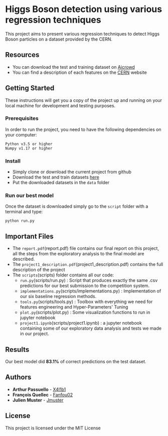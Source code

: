 # Higgs Boson detection using various regression techniques

This project aims to present various regression techniques to detect Higgs Boson particles on a dataset provided by the CERN.

## Resources

* You can download the test and training dataset on [Aicrowd](https://www.aicrowd.com/challenges/epfl-machine-learning-higgs-2019)
* You can find a description of each features on the [CERN](http://opendata.cern.ch/record/328) website

## Getting Started

These instructions will get you a copy of the project up and running on your local machine for development and testing purposes.

### Prerequisites

In order to run the project, you need to have the following dependencies on your computer:

```
Python v3.5 or higher
Numpy v1.17 or higher

```

### Install

* Simply clone or download the current project from github
* Download the test and train datasets [here](https://www.aicrowd.com/challenges/epfl-machine-learning-higgs-2019)
* Put the downloaded datasets in the `data` folder

### Run our best model

Once the dataset is downloaded simply go to the `script` folder with a terminal and type:
```
python run.py
```

## Important Files

- The `report.pdf`(report.pdf) file contains our final report on this project, all the steps from the exploratory analysis to the final model are described.
- The `project1_description.pdf`(project1_description.pdf) contains the full description of the project
- The `scripts`(scripts) folder contains all our code:
  - `run.py`(scripts/run.py) : Script that produces exactly the same .csv predictions for our best submission to the competition system.
  - `implementations.py`(scripts/implementations.py) : Implementation of our six baseline regression methods.
  - `tools.py`(scripts/tools.py) : Toolbox with everything we need for features engineering and Hyper-Parameters' Tuning
  - `plot.py`(scripts/plot.py) : Some visualization functions to run in jupyter notebook
  - `project1.ipynb`(scripts/project1.ipynb) : a jupyter notebook containing some of our exploratory data analysis and tests we made in our project.

## Results

Our best model did **83.1%** of correct predictions on the test dataset.


## Authors

* **Arthur Passuello** - [X4l1b1](https://github.com/X4l1b1)
* **François Quellec** - [Fanfou02](https://github.com/Fanfou02)
* **Julien Muster** - [Jmuster](https://github.com/Jmuster)

## License

This project is licensed under the MIT License
